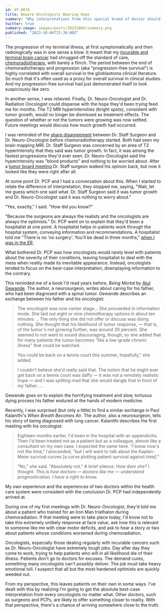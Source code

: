 ```yaml
---
id: df-0074
title: Beware Oncologists Bearing Hope
summary: "Why interpretations from this special breed of doctor should be considered carefully."
twitter: true
summary-image: images/posts/20231004/summary.png
published: "2023-10-04T23:30:00Z"
---
```


The progression of my terminal illness, at first symptomatically and then radiologically was in one sense a blow. It meant that my [incurable and terminal brain cancer](/articles/2023/06/06/the-g-word/) had shrugged off the standard of care, [chemoradiotherapy](/articles/2023/08/11/chemoradiotherapy/), with barely a flinch. The period between the end of chemoradiotherapy and progression (aka "progression-free survival") is highly correlated with overall survival in the glioblastoma clinical literature. So much that it's often used as a proxy for overall survival in clinical studies. And my progression-free survival had just demonstrated itself to look suspiciously like zero.

In another sense, I was relieved. Finally, Dr. Neuro-Oncologist and Dr. Radiation Oncologist could dispense with the hope they'd been trying feed me for months. The T2 MRI hyperintensities (bright spots), consistent with tumor growth, would no longer be dismissed as treatment effects. The question of whether or not the tumors were growing was now settled. Future meetings would discuss how much growth had occurred.

I was reminded of the [sharp disagreement](/articles/2023/07/21/the-ambiguously-alarming-brain-mri/) between Dr. Staff Surgeon and Dr. Neuro-Oncologist before chemoradiotherapy started. Both had seen my brain mapping MRI. Dr. Staff Surgeon was concerned by an area of T2 hyperintensity that they said was tumor growth. In fact, it was among the fastest progressions they'd ever seen. Dr. Neuro-Oncologist said the hyperintensity was "blood products" and nothing to be worried about.  After a [tumor board meeting](/articles/2023/07/27/tumor-board/) Dr. Staff surgeon walked his opinion back, but now it looked like they were right after all.

At some point Dr. PCP and I had a conversation about this. When I started to relate the difference of interpretation, they stopped me, saying, "Wait, let me guess which one said what. Dr. Staff Surgeon said it was tumor growth and Dr. Neuro-Oncologist said it was nothing to worry about."

"Yes, exactly," I said. "How did you know?"

"Because the surgeons are always the realists and the oncologists are always the optimists." Dr. PCP went on to explain that they'd been a hospitalist at one point. A hospitalist helps in-patients work through the hospital system, conveying information and recommendations. A hospitalist told me "There is no 'no surgery'. You'll be dead in three months," [when I was in the ER](/articles/2023/05/20/er/).

What bothered Dr. PCP was how oncologists would rarely level with patients about the severity of their conditions, leaving hospitalist to deal with the mess when reality made its inevitable appearance. Instead, oncologists tended to focus on the best-case interpretation, downplaying information to the contrary.

This reminded me of a book I'd read years before, *Being Mortal* by [Atul Gewande](https://en.wikipedia.org/wiki/Atul_Gawande). The author, a neurosurgeon, writes about caring for his father, who had been diagnosed with a spinal tumor. Gewande describes an exchange between his father and his oncologist:

> The oncologist was now center stage... She proceeded in information mode. She laid out eight or nine chemotherapy options in about ten minutes. .. The only thing she did not offer or discuss was doing nothing. She thought that his likelihood of tumor response, &mdash; that is, of the tumor's not growing further, was around 30 percent. She seemed to not want to sound discouraging, though, so she added that for many patients the tumor becomes "like a low-grade chronic illness" that could be watched.
>
> You could be back on a tennis court this summer, hopefully," she added.
>
> I couldn't believe she'd really said that. The notion that he might ever get back on a tennis court was daffy &mdash; it was not a remotely realistic hope &mdash; and I was spitting mad that she would dangle that in front of my father. ...

Gewande goes on to explain the horrifying treatment and slow, tortuous dying process his father endured at the hands of modern medicine.

Recently, I was surprised (but only a little) to find a similar exchange in Paul Kalanithi's *When Breath Becomes Air*. The author, also a neurosurgeon, tells his story of being diagnosed with lung cancer. Kalanithi describes the first meeting with his oncologist:

> Eighteen months earlier, I'd been in the hospital with an appendicitis. Then I'd been treated not as a patient but as a colleague, almost like a consultant on my own case. I expected the same here. "I know now's not the time," I proceeded, "but I will want to talk about the Kaplan-Meier survival curves [a curve plotting patient survival against time]."
>
> "No," she said. "Absolutely not." A brief silence. *How dare she?* I thought. *This is how doctors &mdash; doctors like me &mdash; understand prognostication. I have a right to know.*

My own experience and the experiences of two doctors within the health care system were consistent with the conclusion Dr. PCP had independently arrived at.

During one of my first meetings with Dr. Neuro-Oncologist, they'd told me about a patient who trained for an Iron Man triathalon during chemoradiation. If that meeting were to take place today, I'd know not to take this extremely unlikely response at face value, ask how this is relevant to someone like me with clear motor deficits, and ask to hear a story or two about patients whose conditions worsened during chemoradiation.

Oncologists, especially those dealing regularly with incurable cancers such as Dr. Neuro-Oncologist have extremely tough jobs. Day after day they come to work, trying to help patients who will in all likelihood die of their illness. Patients don't go to doctors for excuses. The demand cures, something many oncologists can't possibly deliver. The job must take heavy emotional toll. I suspect that all but the most hardened optimists are quickly weeded out.

From my perspective, this leaves patients on their own in some ways. I've dealt with this by realizing I'm going to get the absolute best-case interpretation from every oncologists no matter what. Other doctors, such as surgeons and PCPs, are likely to offer something closer to reality. With that perspective, there's a chance of arriving somewhere close to the truth.